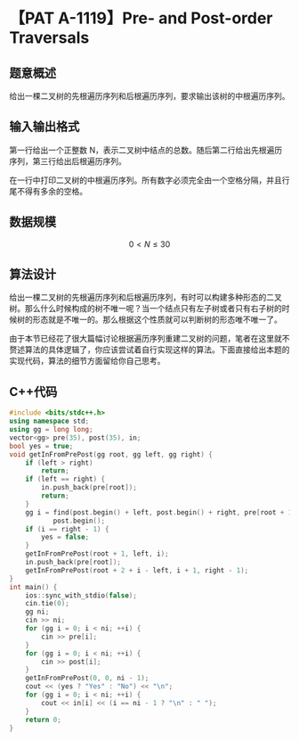 # 【PAT A-1119】Pre- and Post-order Traversals

## 题意概述

给出一棵二叉树的先根遍历序列和后根遍历序列，要求输出该树的中根遍历序列。

## 输入输出格式

第一行给出一个正整数 N，表示二叉树中结点的总数。随后第二行给出先根遍历序列，第三行给出后根遍历序列。

在一行中打印二叉树的中根遍历序列。所有数字必须完全由一个空格分隔，并且行尾不得有多余的空格。

## 数据规模

$$0<N\le 30$$

## 算法设计

给出一棵二叉树的先根遍历序列和后根遍历序列，有时可以构建多种形态的二叉树。那么什么时候构成的树不唯一呢？当一个结点只有左子树或者只有右子树的时候树的形态就是不唯一的。那么根据这个性质就可以判断树的形态唯不唯一了。

由于本节已经花了很大篇幅讨论根据遍历序列重建二叉树的问题，笔者在这里就不赘述算法的具体逻辑了，你应该尝试着自行实现这样的算法。下面直接给出本题的实现代码，算法的细节方面留给你自己思考。

## C++代码

```cpp
#include <bits/stdc++.h>
using namespace std;
using gg = long long;
vector<gg> pre(35), post(35), in;
bool yes = true;
void getInFromPrePost(gg root, gg left, gg right) {
    if (left > right)
        return;
    if (left == right) {
        in.push_back(pre[root]);
        return;
    }
    gg i = find(post.begin() + left, post.begin() + right, pre[root + 1]) -
           post.begin();
    if (i == right - 1) {
        yes = false;
    }
    getInFromPrePost(root + 1, left, i);
    in.push_back(pre[root]);
    getInFromPrePost(root + 2 + i - left, i + 1, right - 1);
}
int main() {
    ios::sync_with_stdio(false);
    cin.tie(0);
    gg ni;
    cin >> ni;
    for (gg i = 0; i < ni; ++i) {
        cin >> pre[i];
    }
    for (gg i = 0; i < ni; ++i) {
        cin >> post[i];
    }
    getInFromPrePost(0, 0, ni - 1);
    cout << (yes ? "Yes" : "No") << "\n";
    for (gg i = 0; i < ni; ++i) {
        cout << in[i] << (i == ni - 1 ? "\n" : " ");
    }
    return 0;
}
```
